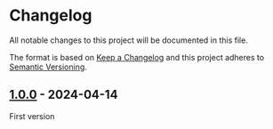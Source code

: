 # Changelog
All notable changes to this project will be documented in this file.

The format is based on [Keep a Changelog](https://keepachangelog.com/)
and this project adheres to [Semantic Versioning](https://semver.org/).

## [1.0.0] - 2024-04-14
First version

[1.0.0]: https://github.com/lumeland/build/releases/tag/v1.0.0
